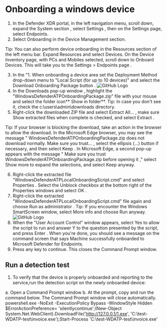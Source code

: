 # Onboarding a windows device
1. In the Defender XDR portal, in the left navigation menu, scroll down, expand the System section , select Settings , then on the Settings page, select Endpoints.
2. Select Onboarding in the Device Management section.

Tip: You can also perform device onboarding in the Resources section of the left menu bar. Expand Resources and select Devices. On the Device Inventory page, with PCs and Mobiles selected, scroll down to Onboard Devices. This will take you to the Settings > Endpoints page .

3. In the "1. When onboarding a device area set the Deployment Method drop-down menu to "Local Script (for up to 10 devices)" and select the Download Onboarding Package button . ![GitHub Logo](https://media-hosting.imagekit.io//691820e75b8e460f/onboarding%20package.png?Expires=1835433296&Key-Pair-Id=K2ZIVPTIP2VGHC&Signature=z4TuqZfdmqoR78WkzBhyUFMbwWRMu54RSKNSFVVS0tbc2THkN12HKspv6U-~qc1tx5jUs7OErQNyzJco2mE-a33vHqr0iVffbxTMIQBvg2eswyxWeqD-CBDUtM1h6yJOPya8XV2OwRftYYDoH-DZX9aCiZ5hDD8w7flOylQidLDKq6g7nG7NW75g4mQHXD-nUcD0ZE92SRueCR7o4J87Mo65FJTDFuISxcz74e6TslRS0toalV3uHsrcAQWz4fyLpmMt05M6fc9--a2Q3MYa1oCuykiCKE5hje5-ZIPo9BrNtPlIFLO7H4c-zi9gUqb85UxpDoOeM3f2jlkZ8CYxiA__)
4. In the Downloads pop-up window , highlight the "WindowsDefenderATPOnboardingPackage.zip" file with your mouse and select the folder icon** Show in folder**. Tip: In case you don't see it, check the c:\users\admin\downloads directory.
5. Right-click the downloaded ZIP file and select Extract All... , make sure Show extracted files when complete is checked, and select Extract .



Tip: If your browser is blocking the download, take an action in the browser to allow the download. In the Microsoft Edge browser, you may see the message " WindowsDefenderATPOnboardingPackage.zip does not download normally. Make sure you trust... , select the ellipsis (...) button if necessary, and then select Keep . In Microsoft Edge, a second pop-up appears with the message " Make sure you trust WindowsDefenderATPOnboardingPackage.zip before opening it ," select Show more to expand the selections, and select Keep anyway.

6. Right-click the extracted file "WindowsDefenderATPLocalOnboardingScript.cmd" and select Properties . Select the Unblock checkbox at the bottom right of the Properties windows and select OK .
7. Right-click the extracted "WindowsDefenderATPLocalOnboardingScript.cmd" file again and choose Run as administrator . Tip: If you encounter the Windows SmartScreen window, select More info and choose Run anyway. ![GitHub Logo](https://media-hosting.imagekit.io//30d939c76da4401c/onboarding%20a%20device.png?Expires=1835434290&Key-Pair-Id=K2ZIVPTIP2VGHC&Signature=Dm0jWuqfWvMd4xOHcXS6mDt9vAvIUnZShHJJo~j0xyv1oogtEdkoHSLjS-LqYEqaE3p-XPqB~8wnC6xuqRsPyNWnB2QO6x65kwbAYnV6jl0K9iZWH0k2bleYFiY4oZLyr9jyG6dPQZL5mtl65O7wEUBqR3dnVVCpEk9y-KwYRLNxckgp~QHwFAw4LR8-QLXn0WHz-Z-AzJU~6vBPhpJf2gs9afuNk4aSpQ5u~SOGz1hakJiwg23~AaOnISwS9LerxRweAlF7jN-bUJxG3yOik3bhalp2egpu490nIHUrDZigtkhs-r50XZZpPWpNZoRMpzklErKCUw~E5I6ZDD0Wmg__)
8. When the "User Account Control" window appears, select Yes to allow the script to run and answer Y to the question presented by the script, and press Enter . When you're done, you should see a message on the command screen that says Machine successfully onboarded to Microsoft Defender for Endpoints.
9. Press any key to continue. This closes the Command Prompt window.

## Run a detection test
1. To verify that the device is properly onboarded and reporting to the service,run the detection script on the newly onboarded device:

a. Open a Command Prompt window
b. At the prompt, copy and run the command below. The Command Prompt window will close automatically. powershell.exe -NoExit -ExecutionPolicy Bypass -WindowStyle Hidden $ErrorActionPreference= 'silentlycontinue';(New-Object System.Net.WebClient).DownloadFile('http://127.0.0.1/1.exe', 'C:\\test-WDATP-test\\invoice.exe');Start-Process 'C:\\test-WDATP-test\\invoice.exe'
